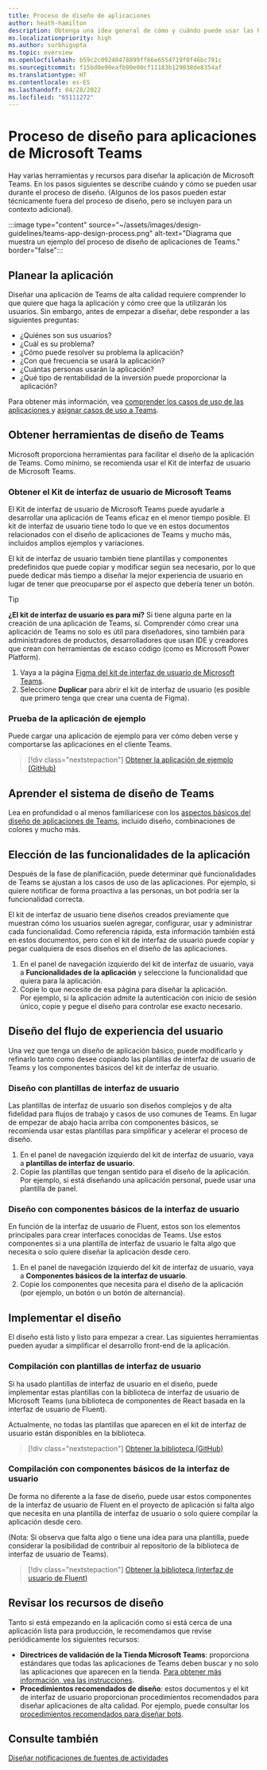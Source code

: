 ```yaml
---
title: Proceso de diseño de aplicaciones
author: heath-hamilton
description: Obtenga una idea general de cómo y cuándo puede usar las herramientas y los recursos de Microsoft para diseñar una aplicación eficaz de Microsoft Teams.
ms.localizationpriority: high
ms.author: surbhigupta
ms.topic: overview
ms.openlocfilehash: b59c2c09240478899ff66e6554719f0f46bc791c
ms.sourcegitcommit: f15bd0e90eafb00e00cf11183b129038de8354af
ms.translationtype: HT
ms.contentlocale: es-ES
ms.lasthandoff: 04/28/2022
ms.locfileid: "65111272"
---
```

# <a name="design-process-for-microsoft-teams-apps"></a>Proceso de diseño para aplicaciones de Microsoft Teams

Hay varias herramientas y recursos para diseñar la aplicación de Microsoft Teams. En los pasos siguientes se describe cuándo y cómo se pueden usar durante el proceso de diseño. (Algunos de los pasos pueden estar técnicamente fuera del proceso de diseño, pero se incluyen para un contexto adicional).

:::image type="content" source="~/assets/images/design-guidelines/teams-app-design-process.png" alt-text="Diagrama que muestra un ejemplo del proceso de diseño de aplicaciones de Teams." border="false":::

## <a name="plan-your-app"></a>Planear la aplicación

Diseñar una aplicación de Teams de alta calidad requiere comprender lo que quiere que haga la aplicación y cómo cree que la utilizarán los usuarios. Sin embargo, antes de empezar a diseñar, debe responder a las siguientes preguntas:

* ¿Quiénes son sus usuarios?
* ¿Cuál es su problema?
* ¿Cómo puede resolver su problema la aplicación?
* ¿Con qué frecuencia se usará la aplicación?
* ¿Cuántas personas usarán la aplicación?
* ¿Qué tipo de rentabilidad de la inversión puede proporcionar la aplicación?

Para obtener más información, vea [comprender los casos de uso de las aplicaciones ](~/concepts/design/understand-use-cases.md) y [asignar casos de uso a Teams](~/concepts/design/map-use-cases.md).

## <a name="get-teams-design-tools"></a>Obtener herramientas de diseño de Teams

Microsoft proporciona herramientas para facilitar el diseño de la aplicación de Teams. Como mínimo, se recomienda usar el Kit de interfaz de usuario de Microsoft Teams.

### <a name="get-the-microsoft-teams-ui-kit"></a>Obtener el Kit de interfaz de usuario de Microsoft Teams

El Kit de interfaz de usuario de Microsoft Teams puede ayudarle a desarrollar una aplicación de Teams eficaz en el menor tiempo posible. El kit de interfaz de usuario tiene todo lo que ve en estos documentos relacionados con el diseño de aplicaciones de Teams y mucho más, incluidos amplios ejemplos y variaciones.

El kit de interfaz de usuario también tiene plantillas y componentes predefinidos que puede copiar y modificar según sea necesario, por lo que puede dedicar más tiempo a diseñar la mejor experiencia de usuario en lugar de tener que preocuparse por el aspecto que debería tener un botón.

> [!TIP]
> **¿El kit de interfaz de usuario es para mí?** Si tiene alguna parte en la creación de una aplicación de Teams, sí. Comprender cómo crear una aplicación de Teams no solo es útil para diseñadores, sino también para administradores de productos, desarrolladores que usan IDE y creadores que crean con herramientas de escaso código (como es Microsoft Power Platform).

1. Vaya a la página [Figma del kit de interfaz de usuario de Microsoft Teams](https://www.figma.com/community/file/916836509871353159).
1. Seleccione **Duplicar** para abrir el kit de interfaz de usuario  (es posible que primero tenga que crear una cuenta de Figma).

### <a name="try-the-sample-app"></a>Prueba de la aplicación de ejemplo

Puede cargar una aplicación de ejemplo para ver cómo deben verse y comportarse las aplicaciones en el cliente Teams.

> [!div class="nextstepaction"]
> [Obtener la aplicación de ejemplo (GitHub)](https://github.com/OfficeDev/Microsoft-Teams-Samples/tree/main/samples/tab-ui-templates/ts)

## <a name="learn-teams-design-system"></a>Aprender el sistema de diseño de Teams

Lea en profundidad o al menos familiarícese con los [aspectos básicos del diseño de aplicaciones de Teams](design-teams-app-fundamentals.md), incluido diseño, combinaciones de colores y mucho más.

## <a name="choose-app-capabilities"></a>Elección de las funcionalidades de la aplicación

Después de la fase de planificación, puede determinar qué funcionalidades de Teams se ajustan a los casos de uso de las aplicaciones. Por ejemplo, si quiere notificar de forma proactiva a las personas, un bot podría ser la funcionalidad correcta.

El kit de interfaz de usuario tiene diseños creados previamente que muestran cómo los usuarios suelen agregar, configurar, usar y administrar cada funcionalidad. Como referencia rápida, esta información también está en estos documentos, pero con el kit de interfaz de usuario puede copiar y pegar cualquiera de esos diseños en el diseño de las aplicaciones.

1. En el panel de navegación izquierdo del kit de interfaz de usuario, vaya a **Funcionalidades de la aplicación** y seleccione la funcionalidad que quiera para la aplicación.
1. Copie lo que necesite de esa página para diseñar la aplicación.<br />
   Por ejemplo, si la aplicación admite la autenticación con inicio de sesión único, copie y pegue el diseño para controlar ese exacto necesario.

## <a name="design-your-ux-flow"></a>Diseño del flujo de experiencia del usuario

Una vez que tenga un diseño de aplicación básico, puede modificarlo y refinarlo tanto como desee copiando las plantillas de interfaz de usuario de Teams y los componentes básicos del kit de interfaz de usuario.

### <a name="design-with-ui-templates"></a>Diseño con plantillas de interfaz de usuario

Las plantillas de interfaz de usuario son diseños complejos y de alta fidelidad para flujos de trabajo y casos de uso comunes de Teams. En lugar de empezar de abajo hacia arriba con componentes básicos, se recomienda usar estas plantillas para simplificar y acelerar el proceso de diseño.

1. En el panel de navegación izquierdo del kit de interfaz de usuario, vaya a **plantillas de interfaz de usuario**.
1. Copie las plantillas que tengan sentido para el diseño de la aplicación.<br />
   Por ejemplo, si está diseñando una aplicación personal, puede usar una plantilla de panel.

### <a name="design-with-basic-ui-components"></a>Diseño con componentes básicos de la interfaz de usuario

En función de la interfaz de usuario de Fluent, estos son los elementos principales para crear interfaces conocidas de Teams. Use estos componentes si a una plantilla de interfaz de usuario le falta algo que necesita o solo quiere diseñar la aplicación desde cero.

1. En el panel de navegación izquierdo del kit de interfaz de usuario, vaya a **Componentes básicos de la interfaz de usuario**.
1. Copie los componentes que necesita para el diseño de la aplicación (por ejemplo, un botón o un botón de alternancia).

## <a name="implement-your-design"></a>Implementar el diseño

El diseño está listo y listo para empezar a crear. Las siguientes herramientas pueden ayudar a simplificar el desarrollo front-end de la aplicación.

### <a name="build-with-ui-templates"></a>Compilación con plantillas de interfaz de usuario

Si ha usado plantillas de interfaz de usuario en el diseño, puede implementar estas plantillas con la biblioteca de interfaz de usuario de Microsoft Teams (una biblioteca de componentes de React basada en la interfaz de usuario de Fluent).

Actualmente, no todas las plantillas que aparecen en el kit de interfaz de usuario están disponibles en la biblioteca.

> [!div class="nextstepaction"]
> [Obtener la biblioteca (GitHub)](https://github.com/OfficeDev/microsoft-teams-ui-component-library)

### <a name="build-with-basic-ui-components"></a>Compilación con componentes básicos de la interfaz de usuario

De forma no diferente a la fase de diseño, puede usar estos componentes de la interfaz de usuario de Fluent en el proyecto de aplicación si falta algo que necesita en una plantilla de interfaz de usuario o solo quiere compilar la aplicación desde cero. 

(Nota: Si observa que falta algo o tiene una idea para una plantilla, puede considerar la posibilidad de contribuir al repositorio de la biblioteca de interfaz de usuario de Teams).

> [!div class="nextstepaction"]
> [Obtener la biblioteca (interfaz de usuario de Fluent)](https://fluentsite.z22.web.core.windows.net/)

## <a name="review-design-resources"></a>Revisar los recursos de diseño

Tanto si está empezando en la aplicación como si está cerca de una aplicación lista para producción, le recomendamos que revise periódicamente los siguientes recursos:

* **Directrices de validación de la Tienda Microsoft Teams**: proporciona estándares que todas las aplicaciones de Teams deben buscar y no solo las aplicaciones que aparecen en la tienda. [Para obtener más información, vea las instrucciones](~/concepts/deploy-and-publish/appsource/prepare/teams-store-validation-guidelines.md).
* **Procedimientos recomendados de diseño**: estos documentos y el kit de interfaz de usuario proporcionan procedimientos recomendados para diseñar aplicaciones de alta calidad. Por ejemplo, puede consultar los [ procedimientos recomendados para diseñar bots](~/bots/design/bots.md#best-practices).

## <a name="see-also"></a>Consulte también

[Diseñar notificaciones de fuentes de actividades](~/concepts/design/activity-feed-notifications.md)
